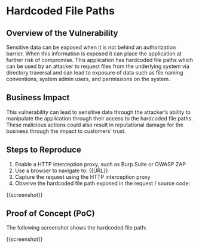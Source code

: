 # Hardcoded File Paths

## Overview of the Vulnerability

Sensitive data can be exposed when it is not behind an authorization barrier. When this information is exposed it can place the application at further risk of compromise. This application has hardcoded file paths which can be used by an attacker to request files from the underlying system via directory traversal and can lead to exposure of data such as file naming conventions, system admin users, and permissions on the system.

## Business Impact

This vulnerability can lead to sensitive data through the attacker’s ability to manipulate the application through their access to the hardcoded file paths. These malicious actions could also result in reputational damage for the business through the impact to customers’ trust.

## Steps to Reproduce

1. Enable a HTTP interception proxy, such as Burp Suite or OWASP ZAP
1. Use a browser to navigate to: {{URL}}
1. Capture the request using the HTTP interception proxy
1. Observe the hardcoded file path exposed in the request / source code:

{{screenshot}}

## Proof of Concept (PoC)

The following screenshot shows the hardcoded file path:

{{screenshot}}
